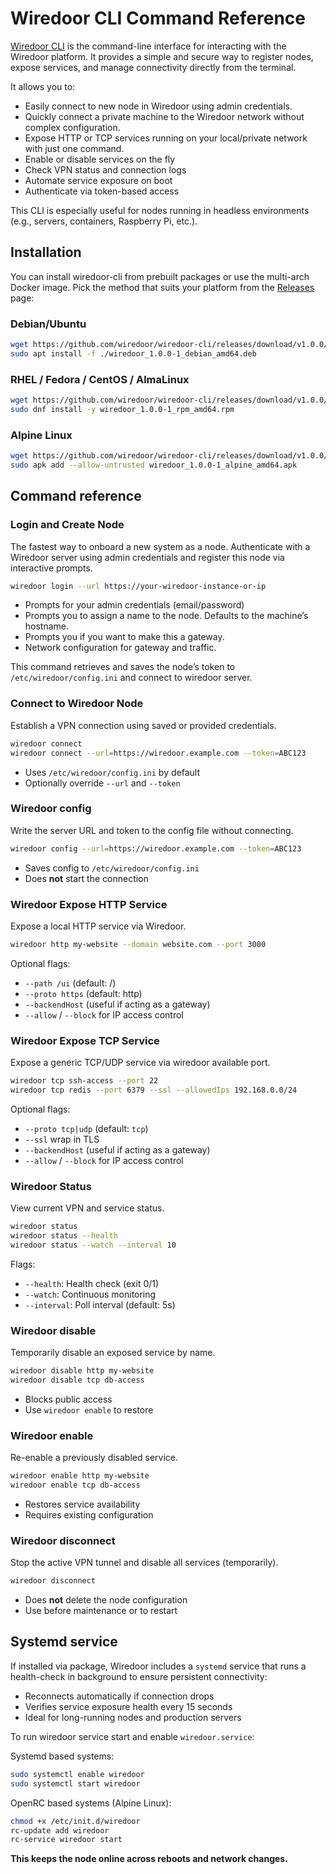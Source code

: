 # Wiredoor CLI Command Reference

[Wiredoor CLI](https://github.com/wiredoor/wiredoor-cli)  is the command-line interface for interacting with the Wiredoor platform. 
It provides a simple and secure way to register nodes, expose services, and manage connectivity directly from the terminal.

It allows you to:

- Easily connect to new node in Wiredoor using admin credentials.
- Quickly connect a private machine to the Wiredoor network without complex configuration.
- Expose HTTP or TCP services running on your local/private network with just one command.
- Enable or disable services on the fly
- Check VPN status and connection logs
- Automate service exposure on boot
- Authenticate via token-based access

This CLI is especially useful for nodes running in headless environments (e.g., servers, containers, Raspberry Pi, etc.).

## Installation

You can install wiredoor-cli from prebuilt packages or use the multi-arch Docker image. 
Pick the method that suits your platform from the [Releases](https://github.com/wiredoor/wiredoor-cli/releases) page:

### Debian/Ubuntu

```bash
wget https://github.com/wiredoor/wiredoor-cli/releases/download/v1.0.0/wiredoor_1.0.0-1_debian_amd64.deb
sudo apt install -f ./wiredoor_1.0.0-1_debian_amd64.deb
```

### RHEL / Fedora / CentOS / AlmaLinux

```bash
wget https://github.com/wiredoor/wiredoor-cli/releases/download/v1.0.0/wiredoor_1.0.0-1_rpm_amd64.rpm
sudo dnf install -y wiredoor_1.0.0-1_rpm_amd64.rpm
```

### Alpine Linux

```bash
wget https://github.com/wiredoor/wiredoor-cli/releases/download/v1.0.0/wiredoor_1.0.0-1_alpine_amd64.apk
sudo apk add --allow-untrusted wiredoor_1.0.0-1_alpine_amd64.apk
```

## Command reference

### Login and Create Node

The fastest way to onboard a new system as a node. Authenticate with a Wiredoor server using admin credentials and register this node via interactive prompts.

```bash
wiredoor login --url https://your-wiredoor-instance-or-ip
```

- Prompts for your admin credentials (email/password)
- Prompts you to assign a name to the node. Defaults to the machine’s hostname.
- Prompts you if you want to make this a gateway.
- Network configuration for gateway and traffic.

This command retrieves and saves the node’s token to `/etc/wiredoor/config.ini` and connect to wiredoor server.

### Connect to Wiredoor Node

Establish a VPN connection using saved or provided credentials.

```bash
wiredoor connect
wiredoor connect --url=https://wiredoor.example.com --token=ABC123
```

- Uses `/etc/wiredoor/config.ini` by default
- Optionally override `--url` and `--token`

### Wiredoor config

Write the server URL and token to the config file without connecting.

```bash
wiredoor config --url=https://wiredoor.example.com --token=ABC123
```

- Saves config to `/etc/wiredoor/config.ini`
- Does **not** start the connection

### Wiredoor Expose HTTP Service

Expose a local HTTP service via Wiredoor.

```bash
wiredoor http my-website --domain website.com --port 3000
```

Optional flags:

- `--path /ui` (default: /)
- `--proto https` (default: http)
- `--backendHost` (useful if acting as a gateway)
- `--allow` / `--block` for IP access control

### Wiredoor Expose TCP Service

Expose a generic TCP/UDP service via wiredoor available port.

```bash
wiredoor tcp ssh-access --port 22
wiredoor tcp redis --port 6379 --ssl --allowedIps 192.168.0.0/24
```

Optional flags:

- `--proto tcp|udp` (default: `tcp`)
- `--ssl` wrap in TLS
- `--backendHost` (useful if acting as a gateway)
- `--allow` / `--block` for IP access control

### Wiredoor Status

View current VPN and service status.

```bash
wiredoor status
wiredoor status --health
wiredoor status --watch --interval 10
```

Flags:

- `--health`: Health check (exit 0/1)
- `--watch`: Continuous monitoring
- `--interval`: Poll interval (default: 5s)

### Wiredoor disable

Temporarily disable an exposed service by name.

```bash
wiredoor disable http my-website
wiredoor disable tcp db-access
```

- Blocks public access
- Use `wiredoor enable` to restore

### Wiredoor enable

Re-enable a previously disabled service.

```bash
wiredoor enable http my-website
wiredoor enable tcp db-access
```

- Restores service availability
- Requires existing configuration

### Wiredoor disconnect

Stop the active VPN tunnel and disable all services (temporarily).

```bash
wiredoor disconnect
```

- Does **not** delete the node configuration
- Use before maintenance or to restart

## Systemd service

If installed via package, Wiredoor includes a `systemd` service that runs a health-check in background to ensure persistent connectivity:

- Reconnects automatically if connection drops
- Verifies service exposure health every 15 seconds
- Ideal for long-running nodes and production servers

To run wiredoor service start and enable `wiredoor.service`:

Systemd based systems:

```bash
sudo systemctl enable wiredoor
sudo systemctl start wiredoor
```

OpenRC based systems (Alpine Linux):

```bash
chmod +x /etc/init.d/wiredoor
rc-update add wiredoor
rc-service wiredoor start
```

**This keeps the node online across reboots and network changes.**
